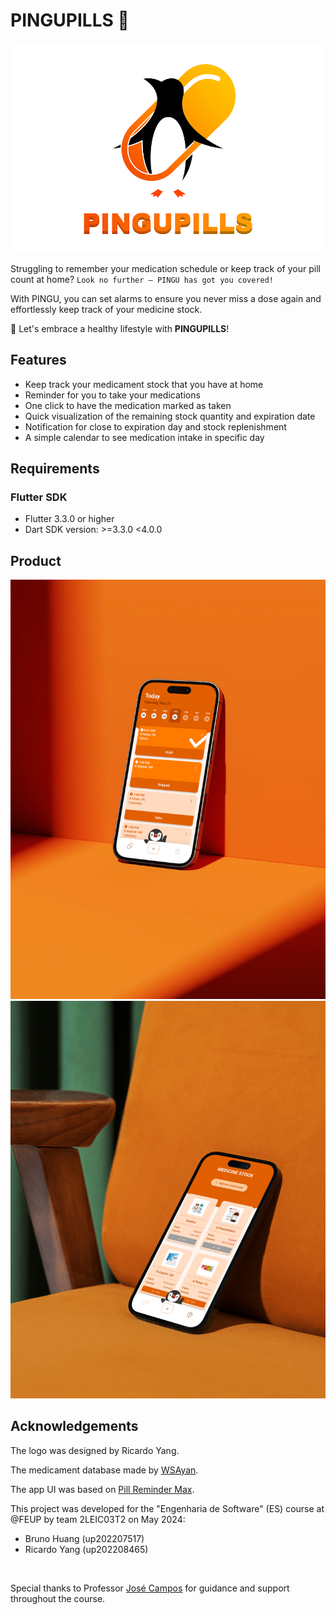 # PINGUPILLS 🐧

<p align="center"><img src="images/logo/LOGO-PINGUPILLS-V3.png" width=600px></p>

Struggling to remember your medication schedule or keep track of your pill count at home? `Look no further – PINGU has got you covered!`

With PINGU, you can set alarms to ensure you never miss a dose again and effortlessly keep track of your medicine stock.

🚀 Let's embrace a healthy lifestyle with __PINGUPILLS__!

## Features
- Keep track your medicament stock that you have at home
- Reminder for you to take your medications
- One click to have the medication marked as taken 
- Quick visualization of the remaining stock quantity and expiration date
- Notification for close to expiration day and stock replenishment
- A simple calendar to see medication intake in specific day

## Requirements
### Flutter SDK
- Flutter 3.3.0 or higher
- Dart SDK version: >=3.3.0 <4.0.0

## Product

![](images/full/image.png)
![](images/full/image2.png)


## Acknowledgements

The logo was designed by Ricardo Yang.

The medicament database made by [WSAyan](https://github.com/WSAyan/medicinedb).

The app UI was based on [Pill Reminder Max](https://play.google.com/store/apps/details?id=com.artifyapp.mcare&hl=en).

This project was developed for the "Engenharia de Software" (ES) course at @FEUP by team 2LEIC03T2 on May 2024:

- Bruno Huang   (up202207517)
- Ricardo Yang  (up202208465)

<br>

Special thanks to Professor [José Campos](https://sigarra.up.pt/feup/en/FUNC_GERAL.FORMVIEW?p_codigo=480945) for guidance and support throughout the course.
